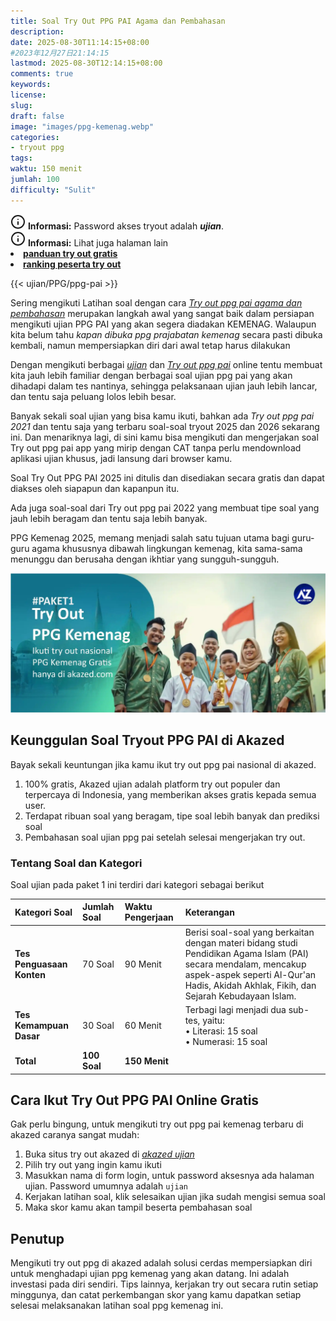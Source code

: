 ```yaml
---
title: Soal Try Out PPG PAI Agama dan Pembahasan
description: 
date: 2025-08-30T11:14:15+08:00 
#2023年12月27日21:14:15
lastmod: 2025-08-30T12:14:15+08:00 
comments: true
keywords: 
license: 
slug: 
draft: false
image: "images/ppg-kemenag.webp"
categories:
- tryout ppg
tags:
waktu: 150 menit
jumlah: 100
difficulty: "Sulit"
---
```



<div class="alert alert-info">
  <svg xmlns="http://www.w3.org/2000/svg" width="24" height="24" viewBox="0 0 24 24" fill="none" stroke="currentColor" stroke-width="2" stroke-linecap="round" stroke-linejoin="round" class="feather feather-info"><circle cx="12" cy="12" r="10"></circle><line x1="12" y1="16" x2="12" y2="12"></line>    <line x1="12" y1="8" x2="12.01" y2="8"></line>  </svg>
  <span><strong>Informasi:</strong> Password akses tryout adalah <b><i>ujian</b></i>.</span>
</div>
<div class="alert alert-info">
  <svg xmlns="http://www.w3.org/2000/svg" width="24" height="24" viewBox="0 0 24 24" fill="none" stroke="currentColor" stroke-width="2" stroke-linecap="round" stroke-linejoin="round" class="feather feather-info"><circle cx="12" cy="12" r="10"></circle><line x1="12" y1="16" x2="12" y2="12"></line>    <line x1="12" y1="8" x2="12.01" y2="8"></line>  </svg>
  <span><strong>Informasi:</strong> Lihat juga halaman lain<b> <li><a href="/ujian/cara-ikut-tryout-online-gratis">panduan try out gratis</a></li></b> <b><li><a href="/ujian/ranking-peserta-tryout">ranking peserta try out</a></li></b></span>
</div>



{{< ujian/PPG/ppg-pai >}}

Sering mengikuti Latihan soal dengan cara *[Try out ppg pai agama dan pembahasan](/ujian/ppg/try-out-ppg-pai/)* merupakan langkah awal yang sangat baik dalam persiapan mengikuti ujian PPG PAI yang akan segera diadakan KEMENAG. Walaupun kita belum tahu *kapan dibuka ppg prajabatan kemenag* secara pasti dibuka kembali, namun mempersiapkan diri dari awal tetap harus dilakukan

Dengan mengikuti berbagai *[ujian](/ujian/)* dan *[Try out ppg pai](/categories/tryout-ppg/)* online tentu membuat kita jauh lebih familiar dengan berbagai soal ujian ppg pai yang akan dihadapi dalam tes nantinya, sehingga pelaksanaan ujian jauh lebih lancar, dan tentu saja peluang lolos lebih besar.

Banyak sekali soal ujian yang bisa kamu ikuti, bahkan ada *Try out ppg pai 2021* dan tentu saja yang terbaru soal-soal tryout 2025 dan 2026 sekarang ini. Dan menariknya lagi, di sini kamu bisa mengikuti dan mengerjakan soal Try out ppg pai app yang mirip dengan CAT tanpa perlu mendownload aplikasi ujian khusus, jadi lansung dari browser kamu.

Soal Try Out PPG PAI 2025 ini ditulis dan disediakan secara gratis dan dapat diakses oleh siapapun dan kapanpun itu.

Ada juga soal-soal dari Try out ppg pai 2022 yang membuat tipe soal yang jauh lebih beragam dan tentu saja lebih banyak.

PPG Kemenag 2025, memang menjadi salah satu tujuan utama bagi guru-guru agama khususnya dibawah lingkungan kemenag, kita sama-sama menunggu dan berusaha dengan ikhtiar yang sungguh-sungguh.

![kapan jadwal ppg prajab daljab kemenag](images/ppg-kemenag.webp)

## Keunggulan Soal Tryout PPG PAI di Akazed
Bayak sekali keuntungan jika kamu ikut try out ppg pai nasional di akazed.
1. 100% gratis, Akazed ujian adalah platform try out populer dan terpercaya di Indonesia, yang memberikan akses gratis kepada semua user.
2. Terdapat ribuan soal yang beragam, tipe soal lebih banyak dan prediksi soal
3. Pembahasan soal ujian ppg pai setelah selesai mengerjakan try out.

### Tentang Soal dan Kategori 
Soal ujian pada paket 1 ini terdiri dari kategori sebagai berikut

| Kategori Soal | Jumlah Soal | Waktu Pengerjaan | Keterangan |
| :--- | :--- | :--- | :--- |
| **Tes Penguasaan Konten** | 70 Soal | 90 Menit | Berisi soal-soal yang berkaitan dengan materi bidang studi Pendidikan Agama Islam (PAI) secara mendalam, mencakup aspek-aspek seperti Al-Qur'an Hadis, Akidah Akhlak, Fikih, dan Sejarah Kebudayaan Islam. |
| **Tes Kemampuan Dasar** | 30 Soal | 60 Menit | Terbagi lagi menjadi dua sub-tes, yaitu: <br> • Literasi: 15 soal <br> • Numerasi: 15 soal |
| **Total** | **100 Soal** | **150 Menit** | |

## Cara Ikut Try Out PPG PAI Online Gratis
Gak perlu bingung, untuk mengikuti try out ppg pai kemenag terbaru di akazed caranya sangat mudah:
1. Buka situs try out akazed di *[akazed ujian](/ujian/)*
2. Pilih try out yang ingin kamu ikuti
3. Masukkan nama di form login, untuk password aksesnya ada halaman ujian. Password umumnya adalah `ujian`
4. Kerjakan latihan soal, klik selesaikan ujian jika sudah mengisi semua soal
5. Maka skor kamu akan tampil beserta pembahasan soal

## Penutup
Mengikuti try out ppg di akazed adalah solusi cerdas mempersiapkan diri untuk menghadapi ujian ppg kemenag yang akan datang. Ini adalah investasi pada diri sendiri. Tips lainnya, kerjakan try out secara rutin setiap minggunya, dan catat perkembangan skor yang kamu dapatkan setiap selesai melaksanakan latihan soal ppg kemenag ini. 